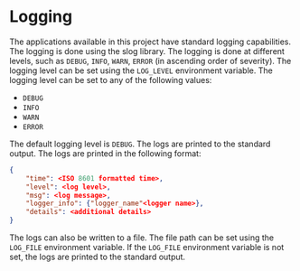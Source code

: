# Logging
The applications available in this project have standard logging capabilities. The logging is done using the slog library. The logging is done at different levels, such as `DEBUG`, `INFO`, `WARN`, `ERROR` (in ascending order of severity). The logging level can be set using the `LOG_LEVEL` environment variable. The logging level can be set to any of the following values:
- `DEBUG`
- `INFO`
- `WARN`
- `ERROR`

The default logging level is `DEBUG`. The logs are printed to the standard output. The logs are printed in the following format:
```json
{
    "time": <ISO 8601 formatted time>,
    "level": <log level>,
    "msg": <log message>,
    "logger_info": {"logger_name"<logger name>},
    "details": <additional details>
}
```

The logs can also be written to a file. The file path can be set using the `LOG_FILE` environment variable. If the `LOG_FILE` environment variable is not set, the logs are printed to the standard output.